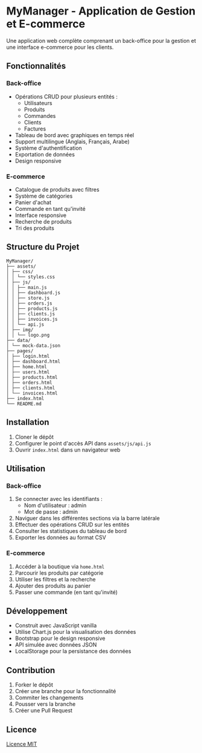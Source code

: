 # MyManager - Application de Gestion et E-commerce

Une application web complète comprenant un back-office pour la gestion et une interface e-commerce pour les clients.

## Fonctionnalités

### Back-office
- Opérations CRUD pour plusieurs entités :
  - Utilisateurs
  - Produits
  - Commandes
  - Clients
  - Factures
- Tableau de bord avec graphiques en temps réel
- Support multilingue (Anglais, Français, Arabe)
- Système d'authentification
- Exportation de données
- Design responsive

### E-commerce
- Catalogue de produits avec filtres
- Système de catégories
- Panier d'achat
- Commande en tant qu'invité
- Interface responsive
- Recherche de produits
- Tri des produits

## Structure du Projet 

```
MyManager/
├── assets/
│ ├── css/
│ │ └── styles.css
│ ├── js/
│ │ ├── main.js
│ │ ├── dashboard.js
│ │ ├── store.js
│ │ ├── orders.js
│ │ ├── products.js
│ │ ├── clients.js
│ │ ├── invoices.js
│ │ └── api.js
│ ├── img/
│ │ └── logo.png
├── data/
│ └── mock-data.json
├── pages/
│ ├── login.html
│ ├── dashboard.html
│ ├── home.html
│ ├── users.html
│ ├── products.html
│ ├── orders.html
│ ├── clients.html
│ └── invoices.html
├── index.html
└── README.md
```

## Installation

1. Cloner le dépôt
2. Configurer le point d'accès API dans `assets/js/api.js`
3. Ouvrir `index.html` dans un navigateur web

## Utilisation

### Back-office
1. Se connecter avec les identifiants :
   - Nom d'utilisateur : admin
   - Mot de passe : admin
2. Naviguer dans les différentes sections via la barre latérale
3. Effectuer des opérations CRUD sur les entités
4. Consulter les statistiques du tableau de bord
5. Exporter les données au format CSV

### E-commerce
1. Accéder à la boutique via `home.html`
2. Parcourir les produits par catégorie
3. Utiliser les filtres et la recherche
4. Ajouter des produits au panier
5. Passer une commande (en tant qu'invité)

## Développement

- Construit avec JavaScript vanilla
- Utilise Chart.js pour la visualisation des données
- Bootstrap pour le design responsive
- API simulée avec données JSON
- LocalStorage pour la persistance des données

## Contribution

1. Forker le dépôt
2. Créer une branche pour la fonctionnalité
3. Commiter les changements
4. Pousser vers la branche
5. Créer une Pull Request

## Licence

[Licence MIT](LICENSE)
